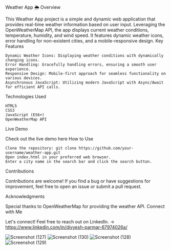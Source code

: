 Weather App 🌦️ 
Overview

This Weather App project is a simple and dynamic web application that provides real-time weather information based on user input. Leveraging the OpenWeatherMap API, the app displays current weather conditions, temperature, humidity, and wind speed. It features dynamic weather icons, error handling for non-existent cities, and a mobile-responsive design.
Key Features

    Dynamic Weather Icons: Displaying weather conditions with dynamically changing icons.
    Error Handling: Gracefully handling errors, ensuring a smooth user experience.
    Responsive Design: Mobile-first approach for seamless functionality on various devices.
    Asynchronous JavaScript: Utilizing modern JavaScript with Async/Await for efficient API calls.

Technologies Used

    HTML5
    CSS3
    JavaScript (ES6+)
    OpenWeatherMap API

Live Demo

Check out the live demo here
How to Use

    Clone the repository: git clone https://github.com/your-username/weather-app.git
    Open index.html in your preferred web browser.
    Enter a city name in the search bar and click the search button.

Contributions

Contributions are welcome! If you find a bug or have suggestions for improvement, feel free to open an issue or submit a pull request.

Acknowledgments

Special thanks to OpenWeatherMap for providing the weather API.
Connect with Me

Let's connect! Feel free to reach out on LinkedIn. -> https://www.linkedin.com/in/divyesh-parmar-67974026a/


![Screenshot (127)](https://github.com/Divyesh032040/Weather-App/assets/127118175/bbc3760a-3e01-4f61-a9c6-391d8d6606b9)
![Screenshot (130)](https://github.com/Divyesh032040/Weather-App/assets/127118175/4f594f3b-703f-48c3-b503-16848d899771)
![Screenshot (128)](https://github.com/Divyesh032040/Weather-App/assets/127118175/946e6c0e-492d-4d83-9ba2-51ba7ef21cd4)
![Screenshot (129)](https://github.com/Divyesh032040/Weather-App/assets/127118175/389833f1-69be-41b3-ba58-88f494626636)





